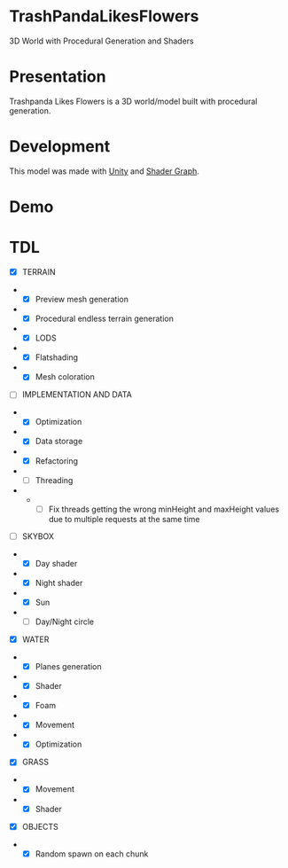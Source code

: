 # TrashPandaLikesFlowers
3D World with Procedural Generation and Shaders

# Presentation

Trashpanda Likes Flowers is a 3D world/model built with procedural generation.

# Development

This model was made with [Unity](https://unity.com/fr) and [Shader Graph](https://unity.com/fr/features/shader-graph).

# Demo

# TDL

- [x] TERRAIN
- - [x] Preview mesh generation
- - [x] Procedural endless terrain generation
- - [x] LODS
- - [x] Flatshading
- - [x] Mesh coloration

- [ ] IMPLEMENTATION AND DATA
- - [x] Optimization
- - [x] Data storage
- - [x] Refactoring
- - [ ] Threading
- - - [ ] Fix threads getting the wrong minHeight and maxHeight values due to multiple requests at the same time

- [ ] SKYBOX
- - [x] Day shader
- - [x] Night shader
- - [x] Sun
- - [ ] Day/Night circle

- [x] WATER
- - [x] Planes generation
- - [x] Shader
- - [x] Foam
- - [x] Movement
- - [x] Optimization

- [x] GRASS
- - [x] Movement
- - [x] Shader

- [x] OBJECTS
- - [x] Random spawn on each chunk
